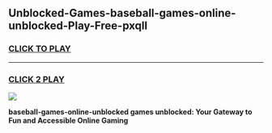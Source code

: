 
## Unblocked-Games-baseball-games-online-unblocked-Play-Free-pxqll
<h3>
<a href="https://premium76.site?title=baseball-games-online-unblocked&ref=23A">CLICK TO PLAY</a></h3>
<hr>

<h3>
<a href="https://premium76.site?title=baseball-games-online-unblocked&ref=23A">CLICK 2 PLAY</a>
  
</h3>

<a href="https://premium76.site?title=baseball-games-online-unblocked&ref=23A"><img src="https://clearcache.store/games.png"></a>


**baseball-games-online-unblocked games unblocked: Your Gateway to Fun and Accessible Online Gaming**
